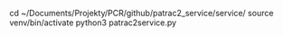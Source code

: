 cd ~/Documents/Projekty/PCR/github/patrac2_service/service/
source venv/bin/activate 
python3 patrac2service.py
